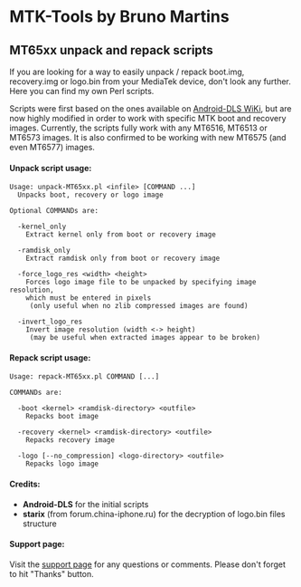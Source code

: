 # MTK-Tools by Bruno Martins
## MT65xx unpack and repack scripts

If you are looking for a way to easily unpack / repack boot.img, recovery.img or logo.bin from your MediaTek device, don't look any further. Here you can find my own Perl scripts.

Scripts were first based on the ones available on [Android-DLS WiKi](http://android-dls.com/wiki/index.php?title=HOWTO:_Unpack%2C_Edit%2C_and_Re-Pack_Boot_Images), but are now highly modified in order to work with specific MTK boot and recovery images. Currently, the scripts fully work with any MT6516, MT6513 or MT6573 images. It is also confirmed to be working with new MT6575 (and even MT6577) images.

#### Unpack script usage:

	Usage: unpack-MT65xx.pl <infile> [COMMAND ...]
	  Unpacks boot, recovery or logo image
	
	Optional COMMANDs are:
	
	  -kernel_only
	    Extract kernel only from boot or recovery image
	
	  -ramdisk_only
	    Extract ramdisk only from boot or recovery image
	
	  -force_logo_res <width> <height>
	    Forces logo image file to be unpacked by specifying image resolution,
	    which must be entered in pixels
	     (only useful when no zlib compressed images are found)
	
	  -invert_logo_res
	    Invert image resolution (width <-> height)
	     (may be useful when extracted images appear to be broken)

#### Repack script usage:

	Usage: repack-MT65xx.pl COMMAND [...]
	
	COMMANDs are:
	
	  -boot <kernel> <ramdisk-directory> <outfile>
	    Repacks boot image
	
	  -recovery <kernel> <ramdisk-directory> <outfile>
	    Repacks recovery image
	
	  -logo [--no_compression] <logo-directory> <outfile>
	    Repacks logo image

#### Credits:

- **Android-DLS** for the initial scripts
- **starix** (from forum.china-iphone.ru) for the decryption of logo.bin files structure

#### Support page:

Visit the [support page](http://forum.xda-developers.com/showthread.php?t=1587411) for any questions or comments. Please don't forget to hit "Thanks" button.
